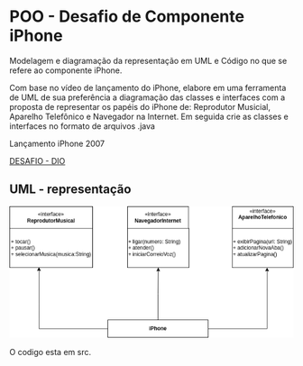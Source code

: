 # POO - Desafio de Componente iPhone

Modelagem e diagramação da representação em UML e Código no que se refere ao componente iPhone.

Com base no vídeo de lançamento do iPhone, elabore em uma ferramenta de UML de sua preferência a diagramação das classes e interfaces com a proposta de representar os papéis do iPhone de: Reprodutor Musicial, Aparelho Telefônico e Navegador na Internet. Em seguida crie as classes e interfaces no formato de arquivos .java

Lançamento iPhone 2007

[DESAFIO - DIO](https://github.com/digitalinnovationone/trilha-java-basico/tree/main/desafios/poo)


## UML - representação

![UML - Representacao](https://raw.githubusercontent.com/DocksDocks/dio-desafio-java-iphone-componente/main/componente-uml/iPhone.drawio.png)

O codigo esta em src.
